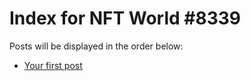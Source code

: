 # Index for NFT World #8339
Posts will be displayed in the order below:

- [Your first post](./001-first.md)

